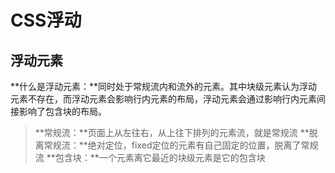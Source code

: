 # CSS浮动

## 浮动元素

**什么是浮动元素：**同时处于常规流内和流外的元素。其中块级元素认为浮动元素不存在，而浮动元素会影响行内元素的布局，浮动元素会通过影响行内元素间接影响了包含块的布局。

> **常规流：**页面上从左往右，从上往下排列的元素流，就是常规流
> **脱离常规流：**绝对定位，fixed定位的元素有自己固定的位置，脱离了常规流
> **包含块：**一个元素离它最近的块级元素是它的包含块

